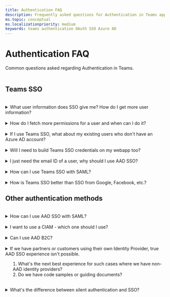 ```yaml
---
title: Authentication FAQ
description: Frequently asked questions for Authentication in Teams app
ms.topic: conceptual
ms.localizationpriority: medium
keywords: teams authentication OAuth SSO Azure AD
---
```

# Authentication FAQ

Common questions asked regarding Authentication in Teams.
<br><br>

## Teams SSO

<br>
<details>
<summary>What user information does SSO give me? How do I get more user information?</summary>

**Answer**:
</details>
<br>
<details>
<summary>How do I fetch more permissions for a user and when can I do it?</summary>

**Answer**: You can use the On-behalf-of (OBO) flow in your application to request more permissions for your user from Azure AD. The permissions may require the user to give consent for using their Teams identity. You can resolve consent requirement in two ways:

- Prompt the user to give consent.
- The admin can consent on user's behalf. In this case, you may need to ensure the first user is an administrator or provide some kind of installation or setup process to gain the consent.

</details>
<br>
<details>
<summary>If I use Teams SSO, what about my existing users who don't have an Azure AD account?</summary>

**Answer**: There are two options for resolving this issue:

- You don't need to use Azure AD. Teams can provide pop-ups to allow other identity services to present their login screen.
  This may have disadvantages, such as:
  
  - Users juggle multiple user accounts using extra logins.
  - Setting permission within the app requires an admin or Team owner to determine the app’s login by each AAD user.
  - Removing non-AAD accounts accounts for users who leave the organization; etc.
  
  However, it's possible and many large apps use this method.

- Implement an identity mapping scheme. This is a design already used by many partners. Users to log into both your app’s IdP and Azure AD. Your app stores this mapping (either in its database or in user’s Azure AD profile). Your app’s authentication code must accommodate Azure AD SSO, and look up the user’s identity, content, and permission within the app.

</details>
<br>
<details>
<summary>Will I need to build Teams SSO credentials on my webapp too?</summary>

**Answer**: If you want your app to run both within Teams and as a stand-alone web-site, you can use either Teams SSO in Teams or a library like MSAL 2.0 if in a web browser.
</details>
<br>
<details>
<summary>I just need the email ID of a user, why should I use AAD SSO?</summary>

**Answer**:
</details>
<br>
<details>
<summary>How can I use Teams SSO with SAML?</summary>

**Answer**: SAML with Teams SSO isn't supported. Teams SSO relies on the OAuth 2.0 protocol, which serves a similar role to SAML. It's widely used in cloud-based applications where SAML was designed for federating identity between enterprises.
</details>
<br>
<details>
<summary>How is Teams SSO better than SSO from Google, Facebook, etc.?</summary>

**Answer**: In the case of Teams apps, Teams SSO is better because Teams uses it to validate identity. The user identity is the same in Teams, Graph (and all the M365 content) and the app. This A single identity enables single sign-On with Teams.

Other advantages are for enterprise customers, such as:

- Integration with Azure AD (on-premises).
- Self-service password reset.
- Advanced auditing and compliance features.
- Dynamic groups based on rules.
- Multi-factor authentication.
- Conditional access (for example, users can only log in from a certain location or during certain times of day).
- Ability to work w/guest users from other enterprises (this is called Azure AD B2B).
  
</details>

## Other authentication methods

<br>
<details>
<summary>How can I use AAD SSO with SAML?</summary>

**Answer**: For implementing SAML with AAD SSO, please see [Single Sign-On SAML protocol](/azure/active-directory/develop/single-sign-on-saml-protocol).
</details>
<br>
<details>
<summary>I want to use a CIAM - which one should I use?</summary>

**Answer**: You can use Azure AD B2C.
</details>
<br>
<details>
<summary>Can I use AAD B2C?</summary>

**Answer**: AAD B2C can work with the same SDK as AAD but it’s a completely different identity service.
/ Need more details /
</details>
<br>

<details>
<summary>If we have partners or customers using their own Identity Provider, true AAD SSO experience isn't possible.

1. What's the next best experience for such cases where we have non-AAD identity providers?
1. Do we have code samples or guiding documents?</summary>

**Answer**:

1. Use the pop-up authentication in the Teams JavaScript SDK for web page-based capabilities, such as tabs, task modules, and configuration pages. Use the Bot Framework’s Auth prompt dialog for bots.

1. / links to be added /

</details>
<br>
<details>
<summary>What's the difference between silent authentication and SSO?</summary>

**Answer**:
</details>
